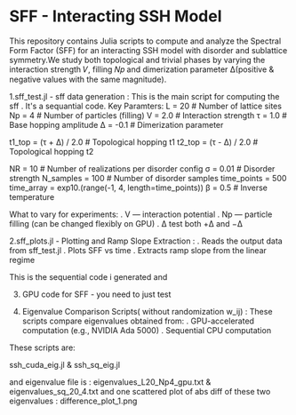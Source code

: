 # SFF - Interacting SSH Model

This repository contains Julia scripts to compute and analyze the Spectral Form Factor (SFF) for an interacting SSH model with disorder and sublattice symmetry.We study both topological and trivial phases by varying the interaction strength 𝑉, filling 𝑁𝑝 and dimerization parameter Δ(positive & negative values with the same magnitude).


1.sff_test.jl - sff data generation :
 This is the main script for computing the sff . It's a sequantial code.
 Key Paramters:
L = 20          # Number of lattice sites
Np = 4          # Number of particles (filling)
V = 2.0         # Interaction strength
τ = 1.0         # Base hopping amplitude
Δ = -0.1        # Dimerization parameter

t1_top = (τ + Δ) / 2.0   # Topological hopping t1
t2_top = (τ - Δ) / 2.0   # Topological hopping t2

NR = 10                  # Number of realizations per disorder config
σ = 0.01                 # Disorder strength
N_samples = 100          # Number of disorder samples
time_points = 500
time_array = exp10.(range(-1, 4, length=time_points))
β = 0.5                  # Inverse temperature

What to vary for experiments:
. V — interaction potential
. Np — particle filling (can be changed flexibly on GPU)
. Δ test both +Δ and −Δ

2.sff_plots.jl - Plotting and Ramp Slope Extraction :
. Reads the output data from sff_test.jl
. Plots SFF vs time
. Extracts ramp slope from the linear regime


This is the sequential code i generated and 

3. GPU code for SFF - you need to just test












4. Eigenvalue Comparison Scripts( without randomization w_ij) :
These scripts compare eigenvalues obtained from:
. GPU-accelerated computation (e.g., NVIDIA Ada 5000)
. Sequential CPU computation

These scripts are:

ssh_cuda_eig.jl & ssh_sq_eig.jl 

and eigenvalue file is : eigenvalues_L20_Np4_gpu.txt & eigenvalues_sq_20_4.txt
and one scattered plot of abs diff of these two eigenvalues : difference_plot_1.png





